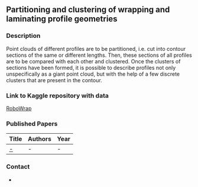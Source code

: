 ## Partitioning and clustering of wrapping and laminating profile geometries

### Description
Point clouds of different profiles are to be partitioned, i.e. cut into contour sections of the
same or different lengths. Then, these sections of all profiles are to be compared with each
other and clustered. Once the clusters of sections have been formed, it is possible to describe
profiles not only unspecifically as a giant point cloud, but with the help of a few discrete
clusters that are present in the contour.

### Link to Kaggle repository with data
[RoboWrap](https://www.kaggle.com/datasets/smartfactoryowl/robowrap?select=Task_description.pdf)

### Published Papers

| Title    | Authors       | Year |
|:-|:-|:-|
|[-]() | - | - |


### Contact
-
